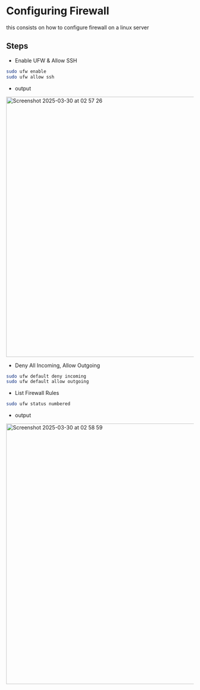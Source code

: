 # Configuring Firewall 

this consists on how to configure firewall on a linux server 

## Steps

- Enable UFW & Allow SSH

```bash
sudo ufw enable
sudo ufw allow ssh
```
- output
<img width="700" alt="Screenshot 2025-03-30 at 02 57 26" src="https://github.com/user-attachments/assets/73a94038-3150-4e6e-92f0-d2d23e460832" />


- Deny All Incoming, Allow Outgoing

```bash
sudo ufw default deny incoming
sudo ufw default allow outgoing
```

- List Firewall Rules

```bash
sudo ufw status numbered
```
- output
<img width="701" alt="Screenshot 2025-03-30 at 02 58 59" src="https://github.com/user-attachments/assets/0d0cdcaa-b72e-4aeb-8551-b5ade28a122f" />

